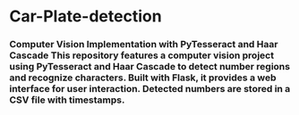 # Car-Plate-detection
### Computer Vision Implementation with PyTesseract and Haar Cascade  This repository features a computer vision project using PyTesseract and Haar Cascade to detect number regions and recognize characters. Built with Flask, it provides a web interface for user interaction. Detected numbers are stored in a CSV file with timestamps.
